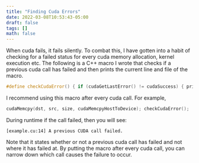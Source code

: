 ```yaml
---
title: "Finding Cuda Errors"
date: 2022-03-08T10:53:43-05:00
draft: false
tags: []
math: false
---
```


When cuda fails, it fails silently. To combat this, I have gotten into a habit of checking for a failed status for every cuda memory allocation, kernel execution etc. The following is a C++ macro I wrote that checks if a previous cuda call has failed and then prints the current line and file of the macro.

```c++
#define checkCudaError() { if (cudaGetLastError() != cudaSuccess) { printf("[%s:%d] A previous CUDA call failed.\n", __FILE__, __LINE__); }
```

I recommend using this macro after every cuda call. For example,

```c++
cudaMemcpy(dst, src, size, cudaMemcpyHostToDevice); checkCudaError();
```

During runtime if the call failed, then you will see:

```
[example.cu:14] A previous CUDA call failed.
```

Note that it states whether or not a previous cuda call has failed and not where it has failed at. By putting the macro after every cuda call, you can narrow down which call causes the failure to occur.